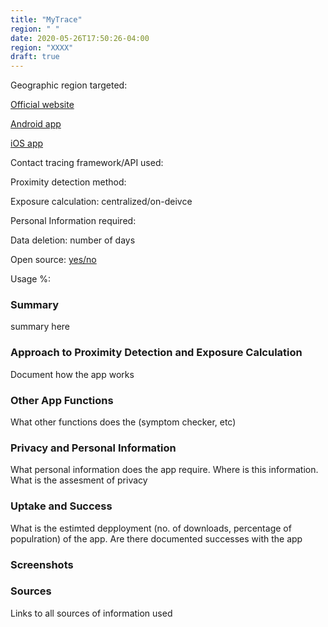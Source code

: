 ```yaml
---
title: "MyTrace"
region: " "
date: 2020-05-26T17:50:26-04:00
region: "XXXX"
draft: true
---
```


Geographic region targeted:

[Official website](link)

[Android app](link)

[iOS app](link)



Contact tracing framework/API used:

Proximity detection method:

Exposure calculation: centralized/on-deivce

Personal Information required:

Data deletion: number of days

Open source: [yes/no](link)

Usage %: 

### Summary
summary here

### Approach to Proximity Detection and Exposure Calculation
Document how the app works


### Other App Functions
What other functions does the (symptom checker, etc)


### Privacy and Personal Information
What personal information does the app require. Where is this information. What is the assesment of privacy


### Uptake and Success
What is the estimted depployment (no. of downloads, percentage of populration) of the app. Are there documented successes with the app


### Screenshots

### Sources
Links to all sources of information used
